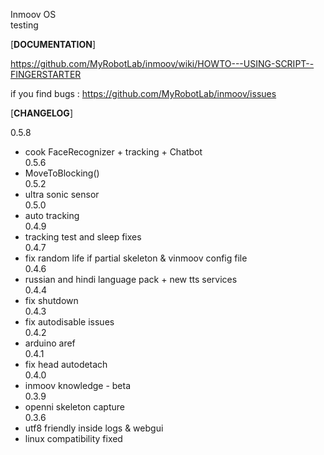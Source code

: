 Inmoov OS  
testing  

[**DOCUMENTATION**]  
  
https://github.com/MyRobotLab/inmoov/wiki/HOWTO---USING-SCRIPT--FINGERSTARTER  
  
if you find bugs : https://github.com/MyRobotLab/inmoov/issues  
  
[**CHANGELOG**]  

0.5.8  
- cook FaceRecognizer + tracking + Chatbot  
0.5.6  
- MoveToBlocking()  
0.5.2  
- ultra sonic sensor  
0.5.0  
- auto tracking  
0.4.9  
- tracking test and sleep fixes  
0.4.7  
- fix random life if partial skeleton & vinmoov config file  
0.4.6  
- russian and hindi language pack + new tts services  
0.4.4  
- fix shutdown  
0.4.3  
- fix autodisable issues  
0.4.2  
- arduino aref  
0.4.1  
- fix head autodetach  
0.4.0  
- inmoov knowledge - beta  
0.3.9  
- openni skeleton capture  
0.3.6  
- utf8 friendly inside logs & webgui  
- linux compatibility fixed  
